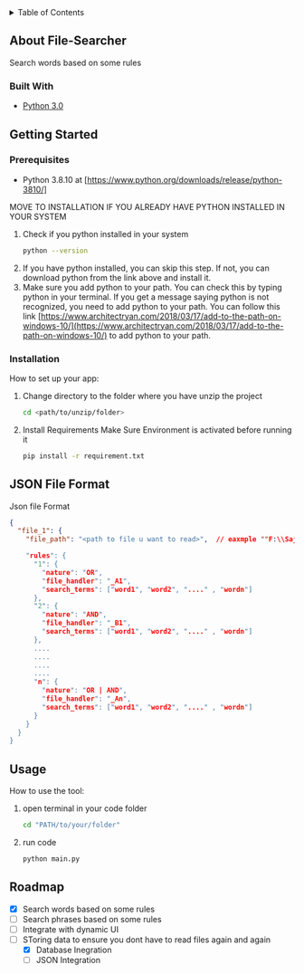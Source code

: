 <!-- TABLE OF CONTENTS -->
<details>
  <summary>Table of Contents</summary>
  <ol>
    <li>
      <a href="#about-the-project">About The Project</a>
      <ul>
        <li><a href="#built-with">Built With</a></li>
      </ul>
    </li>
    <li>
      <a href="#getting-started">Getting Started</a>
      <ul>
        <li><a href="#prerequisites">Prerequisites</a></li>
        <li><a href="#installation">Installation</a></li>
        <li><a href="#JSON File Format">JSON File Format</a></li>
      </ul>
    </li>
    <li><a href="#usage">Usage</a></li>
    <li><a href="#roadmap">Roadmap</a></li>
  </ol>
</details>

<!-- ABOUT THE PROJECT -->

## About File-Searcher

Search words based on some rules

### Built With

- [Python 3.0](https://docs.python.org/3.0/)

<!-- GETTING STARTED -->

## Getting Started

### Prerequisites

- Python 3.8.10 at [https://www.python.org/downloads/release/python-3810/]

MOVE TO INSTALLATION IF YOU ALREADY HAVE PYTHON INSTALLED IN YOUR SYSTEM

1. Check if you python installed in your system
   ```sh
   python --version
   ```
2. If you have python installed, you can skip this step. If not, you can download python from the link above and install it.
3. Make sure you add python to your path. You can check this by typing python in your terminal. If you get a message saying python is not recognized, you need to add python to your path. You can follow this link [https://www.architectryan.com/2018/03/17/add-to-the-path-on-windows-10/](https://www.architectryan.com/2018/03/17/add-to-the-path-on-windows-10/) to add python to your path.

### Installation

How to set up your app:

1. Change directory to the folder where you have unzip the project

   ```sh
   cd <path/to/unzip/folder>
   ```

2. Install Requirements
   Make Sure Environment is activated before running it
   ```cmd
   pip install -r requirement.txt
   ```

<!-- Rules json template -->

## JSON File Format

Json file Format

```json
{
  "file_1": {
    "file_path": "<path to file u want to read>",  // eaxmple ""F:\\Sajid\\searcher\\searchDoc.pdf" make sure keep same double back slashes

    "rules": {
      "1": {
        "nature": "OR",
        "file_handler": "_A1",
        "search_terms": ["word1", "word2", "...." , "wordn"]
      },
      "2": {
        "nature": "AND",
        "file_handler": "_B1",
        "search_terms": ["word1", "word2", "...." , "wordn"]
      },
      ....
      ....
      ....
      ....
      "n": {
        "nature": "OR | AND",
        "file_handler": "_An",
        "search_terms": ["word1", "word2", "...." , "wordn"]
      }
    }
  }
}
```

<!-- USAGE EXAMPLES -->

## Usage

How to use the tool:

1. open terminal in your code folder
   ```sh
   cd "PATH/to/your/folder"
   ```
2. run code

   ```sh
   python main.py
   ```

<!-- ROADMAP -->

## Roadmap

- [x] Search words based on some rules
- [ ] Search phrases based on some rules
- [ ] Integrate with dynamic UI
- [ ] SToring data to ensure you dont have to read files again and again
  - [x] Database Inegration
  - [ ] JSON Integration
